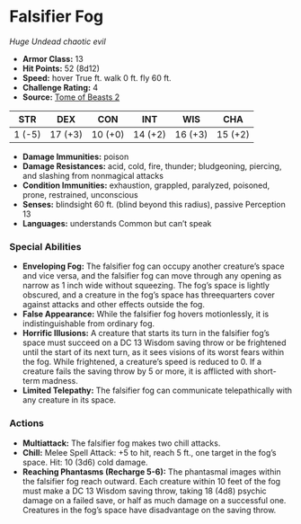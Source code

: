 # Falsifier Fog

*Huge* *Undead* *chaotic evil*

- **Armor Class:** 13
- **Hit Points:** 52 (8d12)
- **Speed:** hover True ft. walk 0 ft. fly 60 ft.
- **Challenge Rating:** 4
- **Source:** [Tome of Beasts 2](https://koboldpress.com/kpstore/product/tome-of-beasts-2-for-5th-edition/)

| STR | DEX | CON | INT | WIS | CHA |
| --- | --- | --- | --- | --- | --- |
| 1 (-5) | 17 (+3) | 10 (+0) | 14 (+2) | 16 (+3) | 15 (+2) |

- **Damage Immunities:** poison
- **Damage Resistances:** acid, cold, fire, thunder; bludgeoning, piercing, and slashing from nonmagical attacks
- **Condition Immunities:** exhaustion, grappled, paralyzed, poisoned, prone, restrained, unconscious
- **Senses:** blindsight 60 ft. (blind beyond this radius), passive Perception 13
- **Languages:** understands Common but can’t speak
### Special Abilities
- **Enveloping Fog:** The falsifier fog can occupy another creature’s space and vice versa, and the falsifier fog can move through any opening as narrow as 1 inch wide without squeezing. The fog’s space is lightly obscured, and a creature in the fog’s space has threequarters cover against attacks and other effects outside the fog.
- **False Appearance:** While the falsifier fog hovers motionlessly, it is indistinguishable from ordinary fog.
- **Horrific Illusions:** A creature that starts its turn in the falsifier fog’s space must succeed on a DC 13 Wisdom saving throw or be frightened until the start of its next turn, as it sees visions of its worst fears within the fog. While frightened, a creature’s speed is reduced to 0. If a creature fails the saving throw by 5 or more, it is afflicted with short-term madness.
- **Limited Telepathy:** The falsifier fog can communicate telepathically with any creature in its space.
### Actions
- **Multiattack:** The falsifier fog makes two chill attacks.
- **Chill:** Melee Spell Attack: +5 to hit, reach 5 ft., one target in the fog’s space. Hit: 10 (3d6) cold damage.
- **Reaching Phantasms (Recharge 5-6):** The phantasmal images within the falsifier fog reach outward. Each creature within 10 feet of the fog must make a DC 13 Wisdom saving throw, taking 18 (4d8) psychic damage on a failed save, or half as much damage on a successful one. Creatures in the fog’s space have disadvantage on the saving throw.
